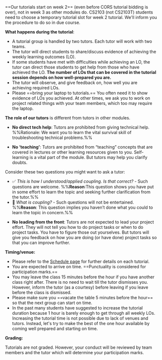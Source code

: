==Our tutorials start on week 2== (even before CORS tutorial bidding is over), not in week 3 as other modules do. CS2103 (not CS2103T) students need to choose a temporary tutorial slot for week 2 tutorial. We'll inform you the procedure to do so in due course.

<panel header="%%Schedule {{ icon_embedding }} Overview → Tutorial Schedule%%">
<include src="../schedule/overview/tutorialSchedule.md" />
</panel>
<p/>

**What happens during the tutorial**:

* A tutorial group is handled by two tutors. Each tutor will work with two teams.
* The tutor will direct students to share/discuss evidence of achieving the weekly learning outcomes (LO). 
* If some students have met with difficulties while achieving an LO, the tutor can direct those students to get help from those who have achieved the LO. **The number of LOs that can be covered in the tutorial session depends on how well-prepared you are.**
* The tutor will observe, and give feedback on, how well you are achieving required LOs.
* Please ==bring your laptop to tutorials.== You often need it to show evidence of LOs you achieved. At other times, we ask you to work on project related things with your team members, which too may require the laptop.

<panel header="%%Admin {{ icon_embedding }} FAQ: What if I don't carry around a laptop?%%">
<include src="appendixC-faq.md#admin-faq-noLaptop" />
</panel>
<p/>

**The role of our tutors** is different from tutors in other modules.

* **No direct tech help**: Tutors are prohibited from giving technical help. %%Rationale: We want you to learn the vital survival skill of troubleshooting technical problems.%%    
  
<panel header="%%Admin {{ icon_embedding }} Appendix D: How to get Help in CS2103/T%%">
<include src="appendixD-help.md" />
</panel>
<p/>

* **No ‘teaching’**: Tutors are prohibited from “teaching” concepts that are covered in lectures or other learning resources given to you. Self-learning is a vital part of the module. But tutors may help you clarify doubts. 

<panel header="What kind of questions can I ask from tutors?" >

Consider these two questions you might want to ask a tutor:
* :white_check_mark: *This is how I understood/applied coupling. Is that correct?* - Such questions are welcome. %%**Reason**:This question shows you have put in some effort to learn the topic and seeking further clarification from the tutor.%%
* :no_entry_sign: *What is coupling?* - Such questions will not be entertained. %%**Reason**: This question implies you haven’t done what you could to learn the topic in concern.%%

</panel>
<p/>

* **No leading from the front**: Tutors are not expected to lead your project effort. They will not tell you how to do project tasks or when to do project tasks. You have to figure those out yourselves. But tutors will give you feedback on how you are doing (or have done) project tasks so that you can improve further.   

**Timing/venue:**

* Please refer to the [Schedule page]({{baseUrl}}/schedule/index.html) for further details on each tutorial.
* You are expected to arrive on time. ==Punctuality is considered for participation marks.==
* You may leave the class 15 minutes before the hour if you have another class right after. There is no need to wait till the tutor dismisses you. However, inform the tutor (as a courtesy) before leaving if you leave before the class is dismissed.
* Please make sure you ==vacate the table 5 minutes before the hour== so that the next group can start on time.
* In the past many students have suggested to increase the tutorial duration because 1 hour is barely enough to get through all weekly LOs. Increasing the tutorial time is not possible due to lack of venues and tutors. Instead, let's try to make the best of the one hour available by coming well prepared and starting on time.

**Grading:**

Tutorials are not graded. However, your conduct will be reviewed by team members and the tutor which will determine your participation marks.
